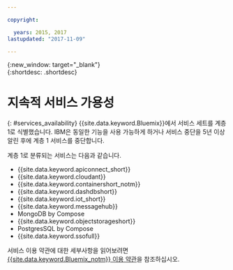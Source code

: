 ```yaml
---

copyright:

  years: 2015, 2017
lastupdated: "2017-11-09"

---
```


{:new_window: target="_blank"}  
{:shortdesc: .shortdesc}


# 지속적 서비스 가용성
{: #services_availability}
{{site.data.keyword.Bluemix}}에서 서비스 세트를 계층 1로 식별했습니다. IBM은 동일한 기능을 사용 가능하게 하거나 서비스 중단을 5년 이상 알린 후에 계층 1 서비스를 중단합니다.

계층 1로 분류되는 서비스는 다음과 같습니다.
  * {{site.data.keyword.apiconnect_short}}
  * {{site.data.keyword.cloudant}}
  * {{site.data.keyword.containershort_notm}}
  * {{site.data.keyword.dashdbshort}}
  * {{site.data.keyword.iot_short}}
  * {{site.data.keyword.messagehub}}
  * MongoDB by Compose
  * {{site.data.keyword.objectstorageshort}}
  * PostgresSQL by Compose
  * {{site.data.keyword.ssofull}}


서비스 이용 약관에 대한 세부사항을 읽어보려면 [{{site.data.keyword.Bluemix_notm}} 이용 약관](/docs/navigation/notices.html#terms)을 참조하십시오.
